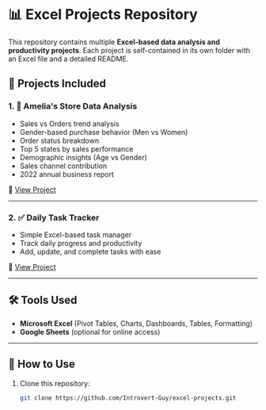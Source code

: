 # 📊 Excel Projects Repository  

This repository contains multiple **Excel-based data analysis and productivity projects**. Each project is self-contained in its own folder with an Excel file and a detailed README.  

## 📂 Projects Included  

### 1. 🏬 Amelia's Store Data Analysis  
- Sales vs Orders trend analysis  
- Gender-based purchase behavior (Men vs Women)  
- Order status breakdown  
- Top 5 states by sales performance  
- Demographic insights (Age vs Gender)  
- Sales channel contribution  
- 2022 annual business report  

📌 [View Project](./amelia-store-analysis)  

---

### 2. ✅ Daily Task Tracker  
- Simple Excel-based task manager  
- Track daily progress and productivity  
- Add, update, and complete tasks with ease  

📌 [View Project](./daily-task-tracker)  

---

## 🛠 Tools Used  
- **Microsoft Excel** (Pivot Tables, Charts, Dashboards, Tables, Formatting)  
- **Google Sheets** (optional for online access)  

---

## 🚀 How to Use  
1. Clone this repository:  
   ```bash
   git clone https://github.com/Introvert-Guy/excel-projects.git
